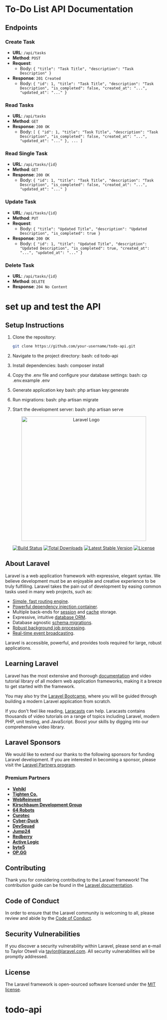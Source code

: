 # To-Do List API Documentation

## Endpoints
### Create Task
- **URL**: `/api/tasks`
- **Method**: `POST`
- **Request**: 
  - Body: `{ "title": "Task Title", "description": "Task Description" }`
- **Response**: `201 Created`
  - Body: `{ "id": 1, "title": "Task Title", "description": "Task Description", "is_completed": false, "created_at": "...", "updated_at": "..." }`

### Read Tasks
- **URL**: `/api/tasks`
- **Method**: `GET`
- **Response**: `200 OK`
  - Body: `[ { "id": 1, "title": "Task Title", "description": "Task Description", "is_completed": false, "created_at": "...", "updated_at": "..." }, ... ]`

### Read Single Task
- **URL**: `/api/tasks/{id}`
- **Method**: `GET`
- **Response**: `200 OK`
  - Body: `{ "id": 1, "title": "Task Title", "description": "Task Description", "is_completed": false, "created_at": "...", "updated_at": "..." }`

### Update Task
- **URL**: `/api/tasks/{id}`
- **Method**: `PUT`
- **Request**:
  - Body: `{ "title": "Updated Title", "description": "Updated Description", "is_completed": true }`
- **Response**: `200 OK`
  - Body: `{ "id": 1, "title": "Updated Title", "description": "Updated Description", "is_completed": true, "created_at": "...", "updated_at": "..." }`

### Delete Task
- **URL**: `/api/tasks/{id}`
- **Method**: `DELETE`
- **Response**: `204 No Content`


# set up and test the API
## Setup Instructions

1. Clone the repository:
   ```bash
   git clone https://github.com/your-username/todo-api.git

2. Navigate to the project directory:
bash: cd todo-api

3. Install dependencies:
bash: composer install

4. Copy the .env file and configure your database settings:
bash: cp .env.example .env

5. Generate application key
bash: php artisan key:generate

6. Run migrations:
bash: php artisan migrate

7. Start the development server:
bash: php artisan serve















































































<p align="center"><a href="https://laravel.com" target="_blank"><img src="https://raw.githubusercontent.com/laravel/art/master/logo-lockup/5%20SVG/2%20CMYK/1%20Full%20Color/laravel-logolockup-cmyk-red.svg" width="400" alt="Laravel Logo"></a></p>

<p align="center">
<a href="https://github.com/laravel/framework/actions"><img src="https://github.com/laravel/framework/workflows/tests/badge.svg" alt="Build Status"></a>
<a href="https://packagist.org/packages/laravel/framework"><img src="https://img.shields.io/packagist/dt/laravel/framework" alt="Total Downloads"></a>
<a href="https://packagist.org/packages/laravel/framework"><img src="https://img.shields.io/packagist/v/laravel/framework" alt="Latest Stable Version"></a>
<a href="https://packagist.org/packages/laravel/framework"><img src="https://img.shields.io/packagist/l/laravel/framework" alt="License"></a>
</p>

## About Laravel

Laravel is a web application framework with expressive, elegant syntax. We believe development must be an enjoyable and creative experience to be truly fulfilling. Laravel takes the pain out of development by easing common tasks used in many web projects, such as:

- [Simple, fast routing engine](https://laravel.com/docs/routing).
- [Powerful dependency injection container](https://laravel.com/docs/container).
- Multiple back-ends for [session](https://laravel.com/docs/session) and [cache](https://laravel.com/docs/cache) storage.
- Expressive, intuitive [database ORM](https://laravel.com/docs/eloquent).
- Database agnostic [schema migrations](https://laravel.com/docs/migrations).
- [Robust background job processing](https://laravel.com/docs/queues).
- [Real-time event broadcasting](https://laravel.com/docs/broadcasting).

Laravel is accessible, powerful, and provides tools required for large, robust applications.

## Learning Laravel

Laravel has the most extensive and thorough [documentation](https://laravel.com/docs) and video tutorial library of all modern web application frameworks, making it a breeze to get started with the framework.

You may also try the [Laravel Bootcamp](https://bootcamp.laravel.com), where you will be guided through building a modern Laravel application from scratch.

If you don't feel like reading, [Laracasts](https://laracasts.com) can help. Laracasts contains thousands of video tutorials on a range of topics including Laravel, modern PHP, unit testing, and JavaScript. Boost your skills by digging into our comprehensive video library.

## Laravel Sponsors

We would like to extend our thanks to the following sponsors for funding Laravel development. If you are interested in becoming a sponsor, please visit the [Laravel Partners program](https://partners.laravel.com).

### Premium Partners

- **[Vehikl](https://vehikl.com/)**
- **[Tighten Co.](https://tighten.co)**
- **[WebReinvent](https://webreinvent.com/)**
- **[Kirschbaum Development Group](https://kirschbaumdevelopment.com)**
- **[64 Robots](https://64robots.com)**
- **[Curotec](https://www.curotec.com/services/technologies/laravel/)**
- **[Cyber-Duck](https://cyber-duck.co.uk)**
- **[DevSquad](https://devsquad.com/hire-laravel-developers)**
- **[Jump24](https://jump24.co.uk)**
- **[Redberry](https://redberry.international/laravel/)**
- **[Active Logic](https://activelogic.com)**
- **[byte5](https://byte5.de)**
- **[OP.GG](https://op.gg)**

## Contributing

Thank you for considering contributing to the Laravel framework! The contribution guide can be found in the [Laravel documentation](https://laravel.com/docs/contributions).

## Code of Conduct

In order to ensure that the Laravel community is welcoming to all, please review and abide by the [Code of Conduct](https://laravel.com/docs/contributions#code-of-conduct).

## Security Vulnerabilities

If you discover a security vulnerability within Laravel, please send an e-mail to Taylor Otwell via [taylor@laravel.com](mailto:taylor@laravel.com). All security vulnerabilities will be promptly addressed.

## License

The Laravel framework is open-sourced software licensed under the [MIT license](https://opensource.org/licenses/MIT).
# todo-api
